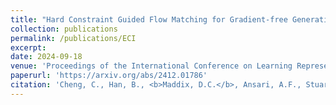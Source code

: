 ```yaml
---
title: "Hard Constraint Guided Flow Matching for Gradient-free Generation of PDE Solutions"
collection: publications
permalink: /publications/ECI
excerpt:
date: 2024-09-18
venue: 'Proceedings of the International Conference on Learning Representations (ICLR)'
paperurl: 'https://arxiv.org/abs/2412.01786'
citation: 'Cheng, C., Han, B., <b>Maddix, D.C.</b>, Ansari, A.F., Stuart, A., Mahoney, M.W., Wang, Y., (2025). &quot;Hard Constraint Guided Flow Matching for Gradient-free Generation of PDE Solutions.&quot; <i>Technical Report, Preprint arXiv:2412.01786, Proceedings of the International Conference on Learning Representations (ICLR).</i>'
---
```

